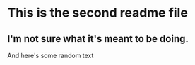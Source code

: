 # This is the second readme file

## I'm not sure what it's meant to be doing. 

And here's some random text